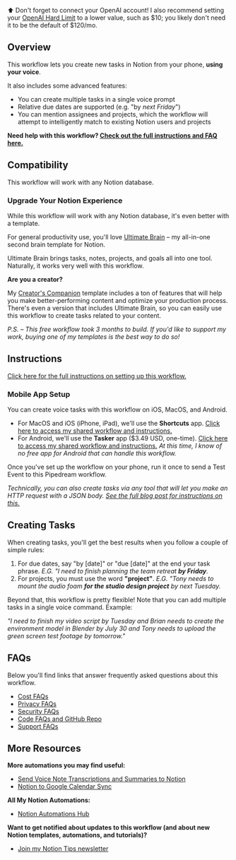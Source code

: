 ⬆ Don't forget to connect your OpenAI account! I also recommend setting your [OpenAI Hard Limit](https://platform.openai.com/account/billing/limits) to a lower value, such as $10; you likely don't need it to be the default of $120/mo.

## Overview

This workflow lets you create new tasks in Notion from your phone, **using your voice**. 

It also includes some advanced features:

* You can create multiple tasks in a single voice prompt
* Relative due dates are supported (e.g. "by *next Friday*")
* You can mention assignees and projects, which the workflow will attempt to intelligently match to existing Notion users and projects

**Need help with this workflow? [Check out the full instructions and FAQ here.](https://thomasjfrank.com/notion-chatgpt-voice-tasks/)**

## Compatibility

This workflow will work with any Notion database.

### Upgrade Your Notion Experience

While this workflow will work with any Notion database, it's even better with a template.

For general productivity use, you'll love [Ultimate Brain](https://thomasjfrank.com/brain/) – my all-in-one second brain template for Notion. 

Ultimate Brain brings tasks, notes, projects, and goals all into one tool. Naturally, it works very well with this workflow.

**Are you a creator?** 

My [Creator's Companion](https://thomasjfrank.com/creators-companion/) template includes a ton of features that will help you make better-performing content and optimize your production process. There's even a version that includes Ultimate Brain, so you can easily use this workflow to create tasks related to your content.

*P.S. – This free workflow took 3 months to build. If you'd like to support my work, buying one of my templates is the best way to do so!*

## Instructions

[Click here for the full instructions on setting up this workflow.](https://thomasjfrank.com/notion-chatgpt-voice-tasks/#instructions)

### Mobile App Setup

You can create voice tasks with this workflow on iOS, MacOS, and Android.

* For MacOS and iOS (iPhone, iPad), we'll use the **Shortcuts** app. [Click here to access my shared workflow and instructions.](https://thomasjfrank.com/notion-chatgpt-voice-tasks/#ios)
* For Android, we'll use the **Tasker** app ($3.49 USD, one-time). [Click here to access my shared workflow and instructions.](https://thomasjfrank.com/notion-chatgpt-voice-tasks/#android) *At this time, I know of no free app for Android that can handle this workflow.*

Once you've set up the workflow on your phone, run it once to send a Test Event to this Pipedream workflow.

*Technically, you can also create tasks via any tool that will let you make an HTTP request with a JSON body. [See the full blog post for instructions on this.](https://thomasjfrank.com/notion-chatgpt-voice-tasks/#http-generic)*

## Creating Tasks

When creating tasks, you'll get the best results when you follow a couple of simple rules:

1. For due dates, say "by [date]" or "due [date]" at the end your task phrase. *E.G. "I need to finish planning the team retreat **by Friday**.*
2. For projects, you must use the word **"project"**. *E.G. "Tony needs to mount the audio foam **for the studio design project** by next Tuesday.*

Beyond that, this workflow is pretty flexible! Note that you can add multiple tasks in a single voice command. Example:

*"I need to finish my video script by Tuesday and Brian needs to create the environment model in Blender by July 30 and Tony needs to upload the green screen test footage by tomorrow."*

## FAQs

Below you'll find links that answer frequently asked questions about this workflow.

* [Cost FAQs](https://thomasjfrank.com/notion-chatgpt-voice-tasks/#cost)
* [Privacy FAQs](https://thomasjfrank.com/notion-chatgpt-voice-tasks/#privacy)
* [Security FAQs](https://thomasjfrank.com/notion-chatgpt-voice-tasks/#security)
* [Code FAQs and GitHub Repo](https://thomasjfrank.com/notion-chatgpt-voice-tasks/#code)
* [Support FAQs](https://thomasjfrank.com/notion-chatgpt-voice-tasks/#support)

## More Resources

**More automations you may find useful:**

* [Send Voice Note Transcriptions and Summaries to Notion](https://thomasjfrank.com/how-to-transcribe-audio-to-text-with-chatgpt-and-notion/)
* [Notion to Google Calendar Sync](https://thomasjfrank.com/notion-google-calendar-sync/)

**All My Notion Automations:**

* [Notion Automations Hub](https://thomasjfrank.com/notion-automations/)

**Want to get notified about updates to this workflow (and about new Notion templates, automations, and tutorials)?**

* [Join my Notion Tips newsletter](https://thomasjfrank.com/fundamentals/#get-the-newsletter)
